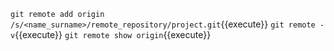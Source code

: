 `git remote add origin /s/<name_surname>/remote_repository/project.git`{{execute}}
`git remote -v`{{execute}}
`git remote show origin`{{execute}}